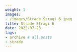 ```yaml
---
weight: 1
images:
- /images/Strade_Stragi_6.jpeg
title: Strade Stragi 6
date: 2022-07-23
tags:
- archive # all posts
- strade
---
```

